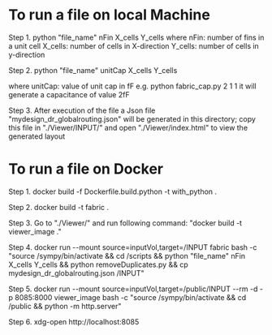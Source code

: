 # To run a file on local Machine

Step 1. python "file_name" nFin X_cells Y_cells
where nFin: number of fins in a unit cell
      X_cells: number of cells in X-direction
      Y_cells: number of cells in y-direction

Step 2. python "file_name" unitCap X_cells Y_cells

where unitCap: value of unit cap in fF
e.g. python fabric_cap.py 2 1 1
it will generate a capacitance of value 2fF


Step 3. After execution of the file  a Json file "mydesign_dr_globalrouting.json" will be generated in this directory; copy this file in "./Viewer/INPUT/" and open "./Viewer/index.html" to view the generated layout

# To run a file on Docker

Step 1. docker build -f Dockerfile.build.python -t with_python .

Step 2. docker build -t fabric .

Step 3. Go to "./Viewer/" and run following command: "docker build -t viewer_image ."

Step 4. docker run --mount source=inputVol,target=/INPUT fabric bash -c "source /sympy/bin/activate && cd /scripts && python "file_name" nFin X_cells Y_cells && python removeDuplicates.py && cp mydesign_dr_globalrouting.json /INPUT"

Step 5. docker run --mount source=inputVol,target=/public/INPUT --rm -d -p 8085:8000 viewer_image bash -c "source /sympy/bin/activate && cd /public && python -m http.server"

Step 6. xdg-open http://localhost:8085


